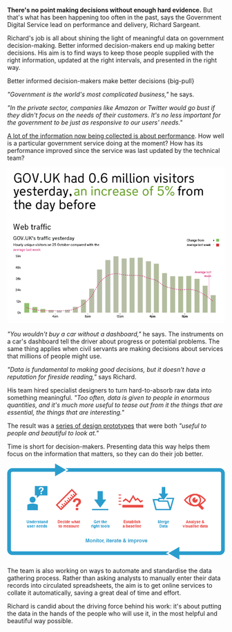 **There's no point making decisions without enough hard evidence.** But that's what has been happening too often in the past, says the Government Digital Service lead on performance and delivery, Richard Sargeant. 

Richard's job is all about shining the light of meaningful data on government decision-making. Better informed decision-makers end up making better decisions. His aim is to find ways to keep those people supplied with the right information, updated at the right intervals, and presented in the right way.

Better informed decision-makers make better decisions
{big-pull}

*"Government is the world's most complicated business,"* he says.

*"In the private sector, companies like Amazon or Twitter would go bust if they didn't focus on the needs of their customers. It's no less important for the government to be just as responsive to our users' needs."*

[A lot of the information now being collected is about performance](https://www.gov.uk/performance). How well is a particular government service doing at the moment? How has its performance improved since the service was last updated by the technical team? 

[![Image of the GOV.UK performance dashboard](/assets/images/strategy/casestudies/management-info/Richard--GOV.UK-Performance.png)](/assets/images/strategy/casestudies/management-info/Richard--GOV.UK-Performance-ret.png)

*"You wouldn't buy a car without a dashboard,"* he says. The instruments on a car's dashboard tell the driver about progress or potential problems. The same thing applies when civil servants are making decisions about services that millions of people might use.

*"Data is fundamental to making good decisions, but it doesn't have a reputation for fireside reading,"* says Richard.

His team hired specialist designers to turn hard-to-absorb raw data into something meaningful. *"Too often, data is given to people in enormous quantities, and it's much more useful to tease out from it the things that are essential, the things that are interesting."*

The result was a [series of design prototypes](http://digital.cabinetoffice.gov.uk/2012/10/03/building-a-performance-platform-for-gov-uk/) that were both *"useful to people and beautiful to look at."*

Time is short for decision-makers. Presenting data this way helps them focus on the information that matters, so they can do their job better.

[![Process diagram](/assets/images/strategy/casestudies/management-info/Richard--Process.png)](/assets/images/strategy/casestudies/management-info/Richard--Process-ret.png)

The team is also working on ways to automate and standardise the data gathering process. Rather than asking analysts to manually enter their data records into circulated spreadsheets, the aim is to get online services to collate it automatically, saving a great deal of time and effort. 

Richard is candid about the driving force behind his work: it's about putting the data in the hands of the people who will use it, in the most helpful and beautiful way possible.
